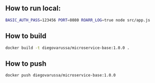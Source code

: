 ## How to run local:
```sh
BASIC_AUTH_PASS=123456 PORT=8080 ROARR_LOG=true node src/app.js
```
## How to build
```sh
docker build -t diegovarussa/microservice-base:1.0.0 .
```

## How to push
```sh
docker push diegovarussa/microservice-base:1.0.0
```
